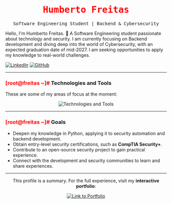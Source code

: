 <div align="center">
  <h1 style="color: #ff0000; font-family: monospace;">Humberto Freitas</h1>
  <p style="font-family: monospace;">Software Engineering Student | Backend & Cybersecurity</p>
</div>

<p align="left">
  Hello, I'm Humberto Freitas. 👋 A Software Engineering student passionate about technology and security. I am currently focusing on Backend development and diving deep into the world of Cybersecurity, with an expected graduation date of mid-2027. I am seeking opportunities to apply my knowledge to real-world challenges.
</p>

<p align="left">
  <a href="https://www.linkedin.com/in/humberto-freitas-a0ba95274/"><img src="https://img.shields.io/badge/LinkedIn-0A66C2?style=for-the-badge&logo=linkedin&logoColor=white" alt="LinkedIn"/></a>
  <a href="https://github.com/FreitasCyberSec"><img src="https://img.shields.io/badge/GitHub-181717?style=for-the-badge&logo=github&logoColor=white" alt="GitHub"/></a>
</p>

---

### <span style="color: #ff0000;">[root@freitas ~]#</span> Technologies and Tools

These are some of my areas of focus at the moment:

<div align="center">
  <p>
    <img src="https://skillicons.dev/icons?i=python,bash,linux,git,docker,vscode,powershell" alt="Technologies and Tools"/>
  </p>
</div>

---

### <span style="color: #ff0000;">[root@freitas ~]#</span> Goals

* Deepen my knowledge in Python, applying it to security automation and backend development.
* Obtain entry-level security certifications, such as **CompTIA Security+**.
* Contribute to an open-source security project to gain practical experience.
* Connect with the development and security communities to learn and share experiences.

---

<div align="center">
  <p>This profile is a summary. For the full experience, visit my <strong>interactive portfolio</strong>:</p>
  <a href="https://freitascybersec.github.io/">
    <img src="https://img.shields.io/badge/Access%20Portfolio-FF0000?style=for-the-badge&logo=rocket&logoColor=white" alt="Link to Portfolio"/>
  </a>
</div>
